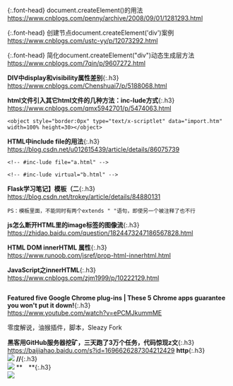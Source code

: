 ```note
```
{:.font-head}
document.createElement()的用法
[
https://www.cnblogs.com/penny/archive/2008/09/01/1281293.html
](
https://www.cnblogs.com/penny/archive/2008/09/01/1281293.html
)

{:.font-head}
创建节点document.createElement('div')案例
[
https://www.cnblogs.com/ustc-yy/p/12073292.html
](
https://www.cnblogs.com/ustc-yy/p/12073292.html
)

{:.font-head}
简化document.createElement("div")动态生成层方法
[
https://www.cnblogs.com/7qin/p/9607272.html
](
https://www.cnblogs.com/7qin/p/9607272.html
)

**DIV中display和visibility属性差别**{:.h3}<br>
<https://www.cnblogs.com/Chenshuai7/p/5188068.html>

**html文件引入其它html文件的几种方法：inc-lude方式**{:.h3}<br>
<https://www.cnblogs.com/qmx5942701/p/5474063.html>
```tip
<object style="border:0px" type="text/x-scriptlet" data="import.htm" width=100% height=30></object>
```

**HTML中include file的用法**{:.h3}<br>
<https://blog.csdn.net/u012615439/article/details/86075739>
```tip
<!-- #inc-lude file="a.html" -->

<!-- #inc-lude virtual="b.html" -->
```

**Flask学习笔记】模板（二**{:.h3}<br>
<https://blog.csdn.net/trokey/article/details/84880131>

```tip
PS：模板里面，不能同时有两个extends " "语句，即使另一个被注释了也不行
```

**js怎么断开HTML里的image标签的图像流**{:.h3}<br>
<https://zhidao.baidu.com/question/1824473247186567828.html>

**HTML DOM innerHTML 属性**{:.h3}<br>
<https://www.runoob.com/jsref/prop-html-innerhtml.html>

**JavaScript之innerHTML**{:.h3}<br>
<https://www.cnblogs.com/zjm1999/p/10222129.html>

```tip
```
**Featured five Google Chrome plug-ins | These 5 Chrome apps guarantee you won't put it down!**{:.h3}<br>
<https://www.youtube.com/watch?v=ePCMJkummME>

零度解说，油猴插件，脚本，Sleazy Fork

**黑客用GitHub服务器挖矿，三天跑了3万个任务，代码惊现z文**{:.h3}<br>
<https://baijiahao.baidu.com/s?id=1696626287304212429>
**http**{:.h3}<br>
![](http://inews.gtimg.com/newsapp_bt/0/13397634358/)
**//**{:.h3}<br>
![](//inews.gtimg.com/newsapp_bt/0/13397634358/)
**　**{:.h3}<br>
![](inews.gtimg.com/newsapp_bt/0/13397634358/1000)
